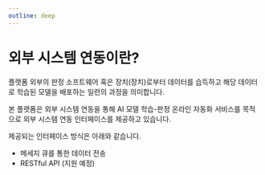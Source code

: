 ```yaml
---
outline: deep
---
```


# 외부 시스템 연동이란?

플랫폼 외부의 판정 소프트웨어 혹은 장치(장치)로부터 데이터를 습득하고 해당 데이터로 학습된 모델을 배포하는 일련의 과정을 의미합니다.

본 플랫폼은 외부 시스템 연동을 통해 AI 모델 학습-판정 온라인 자동화 서비스를 목적으로 외부 시스템 연동 인터페이스를 제공하고 있습니다.

제공되는 인터페이스 방식은 아래와 같습니다.
- 메세지 큐를 통한 데이터 전송
- RESTful API (지원 예정)
